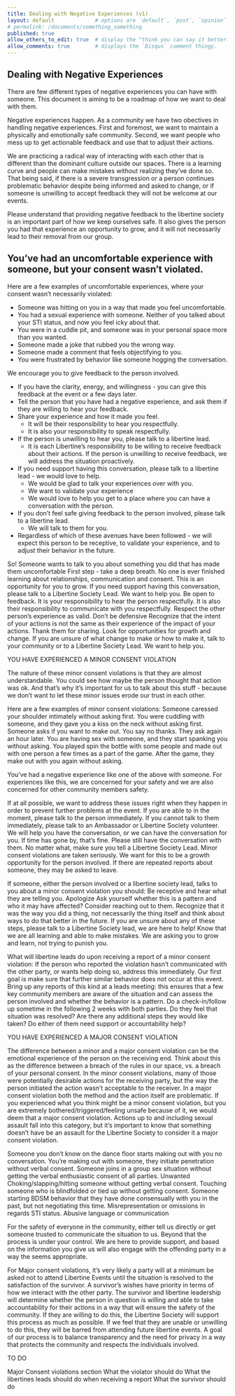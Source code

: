 ```yaml
---
title: Dealing with Negative Experiences (v1)
layout: default             # options are `default`, `post`, `opinion`
# permalink: /documents/something_something
published: true
allow_others_to_edit: true  # display the "think you can say it better?" link at the bottom of the file.
allow_comments: true        # displays the `Disqus` comment thingy.
---
```


## Dealing with Negative Experiences

There are few different types of negative experiences you can have with someone.
This document is aiming to be a roadmap of how we want to deal with them.

Negative experiences happen. As a community we have two obectives in handling
negative experiences. First and foremost, we want to maintain a physically and
emotionally safe community. Second, we want people who mess up to get
actionable feedback and use that to adjust their actions.

We are practicing a radical way of interacting with each other that is
different than the dominant culture outside our spaces. There is a learning
curve and people can make mistakes without realizing they’ve done so. That
being said, if there is a severe transgression or a person continues
problematic behavior despite being informed and asked to change, or if someone
is unwilling to accept feedback they will not be welcome at our events.

Please understand that providing negative feedback to the libertine society is
an important part of how we keep ourselves safe. It also gives the person you
had that experience an opportunity to grow, and it will not necessarily lead
to their removal from our group.


## You’ve had an uncomfortable experience with someone, but your consent wasn’t violated.

Here are a few examples of uncomfortable experiences, where your consent wasn’t necessarily violated:

* Someone was hitting on you in a way that made you feel uncomfortable.
* You had a sexual experience with someone. Neither of you talked about your STI status, and now you feel icky about that.
* You were in a cuddle pit, and someone was in your personal space more than you wanted.
* Someone made a joke that rubbed you the wrong way.
* Someone made a comment that feels objectifying to you.
* You were frustrated by behavior like someone hogging the conversation.


We encourage you to give feedback to the person involved.
* If you have the clarity, energy, and willingness - you can give this feedback at the event or a few days later.
* Tell the person that you have had a negative experience, and ask them if they are willing to hear your feedback.
* Share your experience and how it made you feel.
  * It will be their responsibility to hear you respectfully.
  * It is also your responsibility to speak respectfully.
* If the person is unwilling to hear you, please talk to a libertine lead.
  * It is each Libertine’s responsibility to be willing to receive feedback about their actions. If the person is unwilling to receive feedback, we will address the situation proactively.
* If you need support having this conversation, please talk to a libertine lead - we would love to help.
  * We would be glad to talk your experiences over with you.
  * We want to validate your experience
  * We would love to help you get to a place where you can have a conversation with the person.
* If you don’t feel safe giving feedback to the person involved, please talk to a libertine lead.
  * We will talk to them for you.
* Regardless of which of these avenues have been followed - we will expect this person to be receptive, to validate your experience, and to adjust their behavior in the future.


So! Someone wants to talk to you about something you did that has made them uncomfortable
First step - take a deep breath.
No one is ever finished learning about relationships, communication and consent.
This is an opportunity for you to grow.
If you need support having this conversation, please talk to a Libertine Society Lead. We want to help you.
Be open to feedback.
It is your responsibility to hear the person respectfully.
It is also their responsibility to communicate with you respectfully.
Respect the other person’s experience as valid.
Don’t be defensive
Recognize that the intent of your actions is not the same as their experience of the impact of your actions.
Thank them for sharing.
Look for opportunities for growth and change.
If you are unsure of what change to make or how to make it, talk to your community or to a Libertine Society Lead. We want to help you.


YOU HAVE EXPERIENCED A MINOR CONSENT VIOLATION

The nature of these minor consent violations is that they are almost understandable. You could see how maybe the person thought that action was ok. And that’s why it’s important for us to talk about this stuff - because we don’t want to let these minor issues erode our trust in each other.

Here are a few examples of minor consent violations:
Someone caressed your shoulder intimately without asking first.
You were cuddling with someone, and they gave you a kiss on the neck without asking first.
Someone asks if you want to make out. You say no thanks. They ask again an hour later.
You are having sex with someone, and they start spanking you without asking.
You played spin the bottle with some people and made out with one person a few times as a part of the game. After the game, they make out with you again without asking.


You’ve had a negative experience like one of the above with someone. For experiences like this, we are concerned for your safety and we are also concerned for other community members safety. 

If at all possible, we want to address these issues right when they happen in order to prevent further problems at the event.
If you are able to in the moment, please talk to the person immediately.
If you cannot talk to them immediately, please talk to an Ambassador or Libertine Society volunteer. We will help you have the conversation, or we can have the conversation for you.
If time has gone by, that’s fine. Please still have the conversation with them.
No matter what, make sure you tell a Libertine Society Lead. 
Minor consent violations are taken seriously.
We want for this to be a growth opportunity for the person involved.
If there are repeated reports about someone, they may be asked to leave.

If someone, either the person involved or a libertine society lead, talks to you about a minor consent violation you should:
Be receptive and hear what they are telling you. 
Apologize 
Ask yourself whether this is a pattern and who it may have affected? Consider reaching out to them.
Recognize that it was the way you did a thing, not necessarily the thing itself and think about ways to do that better in the future.
If you are unsure about any of these steps, please talk to a Libertine Society lead, we are here to help!
Know that we are all learning and able to make mistakes. We are asking you to grow and learn, not trying to punish you. 

What will libertine leads do upon receiving a report of a minor consent violation:
If the person who reported the violation hasn’t communicated with the other party, or wants help doing so, address this immediately. 
Our first goal is make sure that further similar behavior does not occur at this event. 
Bring up any reports of this kind at a leads meeting:  this ensures that a few key community members are aware of the situation and can assess the person involved and whether the behavior is a pattern. 
Do a check-in/follow up sometime in the following 2 weeks with both parties. 
Do they feel that situation was resolved?
Are there any additional steps they would like taken?
Do either of them need support or accountability help?

YOU HAVE EXPERIENCED A MAJOR CONSENT VIOLATION

The difference between a minor and a major consent violation can be the emotional experience of the person on the receiving end. Think about this as the difference between a breach of the rules in our space, vs. a breach of your personal consent. In the minor consent violations, many of those were potentially desirable actions for the receiving party, but the way the person initiated the action wasn’t acceptable to the receiver. In a major consent violation both the method and the action itself are problematic. If you experienced what you think might be a minor consent violation, but you are extremely bothered/triggered/feeling unsafe because of it, we would deem that a major consent violation. Actions up to and including sexual assault fall into this category, but it’s important to know that something doesn’t have be an assault for the Libertine Society to consider it a major consent violation. 

Someone you don’t know on the dance floor starts making out with you no conversation.
You’re making out with someone, they initiate penetration without verbal consent.
Someone joins in a group sex situation without getting the verbal enthusiastic consent of all parties. 
Unwanted Choking/slapping/hitting someone without getting verbal consent.
Touching someone who is blindfolded or tied up without getting consent. 
Someone starting BDSM behavior that they have done consensually with you in the past, but not negotiating this time. 
Misrepresentation or omissions in regards STI status.
Abusive language or communication 

For the safety of everyone in the community, either tell us directly or get someone trusted to communicate the situation to us. Beyond that the process is under your control.  We are here to provide support, and based on the information you give us will also engage with the offending party in a way the seems appropriate. 

For Major consent violations, it’s very likely a party will at a minimum be asked not to attend Libertine Events until the situation is resolved to the satisfaction of the survivor. 
A survivor’s wishes have priority in terms of how we interact with the other party.
The survivor and libertine leadership will determine whether the person in question is willing and able to take accountability for their actions in a way that will ensure the safety of the community. 
If they are willing to do this, the Libertine Society will support this process as much as possible.
If we feel that they are unable or unwilling to do this, they will be barred from attending future libertine events. 
A goal of our process is to balance transparency and the need for privacy in a way that protects the community and respects the individuals involved. 

TO DO

Major Consent violations section
What the violator should do
What the libertines leads should do when receiving a report
What the survivor should do

